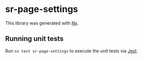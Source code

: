 # sr-page-settings

This library was generated with [Nx](https://nx.dev).

## Running unit tests

Run `nx test sr-page-settings` to execute the unit tests via [Jest](https://jestjs.io).
